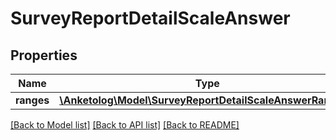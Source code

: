 # SurveyReportDetailScaleAnswer

## Properties
Name | Type | Description | Notes
------------ | ------------- | ------------- | -------------
**ranges** | [**\Anketolog\Model\SurveyReportDetailScaleAnswerRanges[]**](SurveyReportDetailScaleAnswerRanges.md) |  | 

[[Back to Model list]](../README.md#documentation-for-models) [[Back to API list]](../README.md#documentation-for-api-endpoints) [[Back to README]](../README.md)


